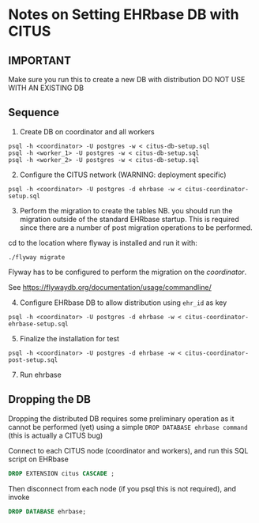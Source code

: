 # Notes on Setting EHRbase DB with CITUS

## IMPORTANT
Make sure you run this to create a new DB with distribution
DO NOT USE WITH AN EXISTING DB

## Sequence

1. Create DB on coordinator and all workers

```shell
psql -h <coordinator> -U postgres -w < citus-db-setup.sql
psql -h <worker_1> -U postgres -w < citus-db-setup.sql
psql -h <worker_2> -U postgres -w < citus-db-setup.sql
```

2. Configure the CITUS network (WARNING: deployment specific)
```shell
psql -h <coordinator> -U postgres -d ehrbase -w < citus-coordinator-setup.sql
```
3. Perform the migration to create the tables
NB. you should run the migration outside of the standard EHRbase startup. This is required
since there are a number of post migration operations to be performed.

cd to the location where flyway is installed and run it with:

```shell
./flyway migrate
```
Flyway has to be configured to perform the migration on the *coordinator*.

See https://flywaydb.org/documentation/usage/commandline/

4. Configure EHRbase DB to allow distribution using `ehr_id` as key
```shell
psql -h <coordinator> -U postgres -d ehrbase -w < citus-coordinator-ehrbase-setup.sql
```
5. Finalize the installation for test
```shell
psql -h <coordinator> -U postgres -d ehrbase -w < citus-coordinator-post-setup.sql
```
7. Run ehrbase

## Dropping the DB
Dropping the distributed DB requires some preliminary operation as it cannot be performed (yet)
using a simple `DROP DATABASE ehrbase command` (this is actually a CITUS bug)

Connect to each CITUS node (coordinator and workers), and run this SQL script on EHRbase

```sql
DROP EXTENSION citus CASCADE ;
```

Then disconnect from each node (if you psql this is not required), and invoke

```sql
DROP DATABASE ehrbase;
```